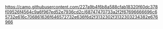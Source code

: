 https://camo.githubusercontent.com/227a9b4f6b8a588cfab18320f60dc378f09526f4564c9a6f967ed52e7936cd2c/68747470733a2f2f67696666696c65732e616c706861636f646572732e636f6d2f3132302f3132303234382e676966
